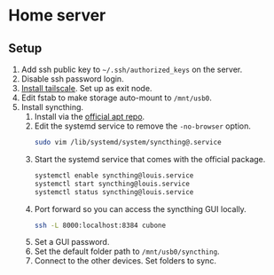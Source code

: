 # Home server

## Setup

1. Add ssh public key to `~/.ssh/authorized_keys` on the server.
2. Disable ssh password login.
3. [Install tailscale](https://tailscale.com/kb/1031/install-linux/). Set up as exit node.
4. Edit fstab to make storage auto-mount to `/mnt/usb0`.
5. Install syncthing.
   1. Install via the [official apt repo](https://apt.syncthing.net/).
   2. Edit the systemd service to remove the `-no-browser` option.
      ```sh
      sudo vim /lib/systemd/system/syncthing@.service
      ```
   3. Start the systemd service that comes with the official package.
      ```sh
      systemctl enable syncthing@louis.service
      systemctl start syncthing@louis.service
      systemctl status syncthing@louis.service
      ```
   4. Port forward so you can access the syncthing GUI locally.
      ```sh
      ssh -L 8000:localhost:8384 cubone
      ```
   5. Set a GUI password.
   6. Set the default folder path to `/mnt/usb0/syncthing`.
   7. Connect to the other devices. Set folders to sync.
